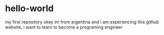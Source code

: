 # hello-world
my first repository
okey im from argentina and i am experiencing this github website, i want to learn to become a programing engineer 

